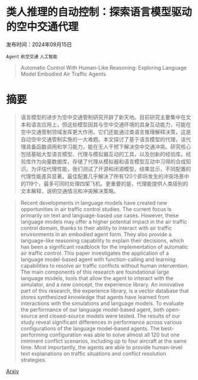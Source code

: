 # 类人推理的自动控制：探索语言模型驱动的空中交通代理

发布时间：2024年09月15日

`Agent` `航空交通` `人工智能`

> Automatic Control With Human-Like Reasoning: Exploring Language Model Embodied Air Traffic Agents

# 摘要

> 语言模型的进步为空中交通管制研究开辟了新天地。目前研究主要集中在文本和语言应用上，但这些模型因其与空中交通环境的具身互动能力，可能在空中交通管制领域发挥更大作用。它们还能通过类语言推理解释决策，这是自动空中交通管制实施的一大难题。本文探讨了基于语言模型的代理，该代理具备函数调用和学习能力，能在无人干预下解决空中交通冲突。研究核心包括基础大型语言模型、代理与模拟器互动的工具，以及创新的经验库。经验库作为向量数据库，存储了代理从模拟器和语言模型互动中习得的合成知识。为评估代理性能，我们测试了开源和闭源模型。结果显示，不同配置的代理性能差异显著。最佳配置几乎解决了所有120个即将发生的冲突场景中的119个，最多可同时处理四架飞机。更重要的是，代理能提供人类级别的文本解释，说明交通情况和冲突解决策略。

> Recent developments in language models have created new opportunities in air traffic control studies. The current focus is primarily on text and language-based use cases. However, these language models may offer a higher potential impact in the air traffic control domain, thanks to their ability to interact with air traffic environments in an embodied agent form. They also provide a language-like reasoning capability to explain their decisions, which has been a significant roadblock for the implementation of automatic air traffic control.
  This paper investigates the application of a language model-based agent with function-calling and learning capabilities to resolve air traffic conflicts without human intervention. The main components of this research are foundational large language models, tools that allow the agent to interact with the simulator, and a new concept, the experience library. An innovative part of this research, the experience library, is a vector database that stores synthesized knowledge that agents have learned from interactions with the simulations and language models.
  To evaluate the performance of our language model-based agent, both open-source and closed-source models were tested. The results of our study reveal significant differences in performance across various configurations of the language model-based agents. The best-performing configuration was able to solve almost all 120 but one imminent conflict scenarios, including up to four aircraft at the same time. Most importantly, the agents are able to provide human-level text explanations on traffic situations and conflict resolution strategies.

[Arxiv](https://arxiv.org/abs/2409.09717)
